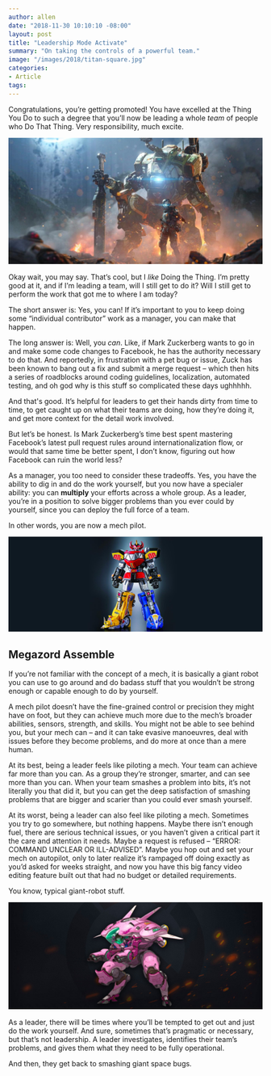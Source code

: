 ```yaml
---
author: allen
date: "2018-11-30 10:10:10 -08:00"
layout: post
title: "Leadership Mode Activate"
summary: "On taking the controls of a powerful team."
image: "/images/2018/titan-square.jpg"
categories:
- Article
tags:
---
```


Congratulations, you’re getting promoted! You have excelled at the Thing You Do to such a degree that you’ll now be leading a whole _team_ of people who Do That Thing. Very responsibility, much excite.

<img src="/images/2018/titan.jpg">

Okay wait, you may say. That’s cool, but I _like_ Doing the Thing. I’m pretty good at it, and if I’m leading a team, will I still get to do it? Will I still get to perform the work that got me to where I am today?

The short answer is: Yes, you can! If it’s important to you to keep doing some “individual contributor” work as a manager, you can make that happen.

The long answer is: Well, you _can_. Like, if Mark Zuckerberg wants to go in and make some code changes to Facebook, he has the authority necessary to do that. And reportedly, in frustration with a pet bug or issue, Zuck has been known to bang out a fix and submit a merge request – which then hits a series of roadblocks around coding guidelines, localization, automated testing, and oh god why is this stuff so complicated these days ughhhhh.

And that's good. It’s helpful for leaders to get their hands dirty from time to time, to get caught up on what their teams are doing, how they’re doing it, and get more context for the detail work involved.

But let’s be honest. Is Mark Zuckerberg’s time best spent mastering Facebook’s latest pull request rules around internationalization flow, or would that same time be better spent, I don’t know, figuring out how Facebook can ruin the world less?

As a manager, you too need to consider these tradeoffs. Yes, you have the ability to dig in and do the work yourself, but you now have a specialer ability: you can **multiply** your efforts across a whole group. As a leader, you’re in a position to solve bigger problems than you ever could by yourself, since you can deploy the full force of a team.

In other words, you are now a mech pilot.

<img src="/images/2018/mega-assembled.jpg">

## Megazord Assemble
If you’re not familiar with the concept of a mech, it is basically a giant robot you can use to go around and do badass stuff that you wouldn’t be strong enough or capable enough to do by yourself.

A mech pilot doesn’t have the fine-grained control or precision they might have on foot, but they can achieve much more due to the mech’s broader abilities, sensors, strength, and skills. You might not be able to see behind you, but your mech can – and it can take evasive manoeuvres, deal with issues before they become problems, and do more at once than a mere human.

At its best, being a leader feels like piloting a mech. Your team can achieve far more than you can. As a group they’re stronger, smarter, and can see more than you can. When your team smashes a problem into bits, it’s not literally you that did it, but you can get the deep satisfaction of smashing problems that are bigger and scarier than you could ever smash yourself.

At its worst, being a leader can also feel like piloting a mech. Sometimes you try to go somewhere, but nothing happens. Maybe there isn’t enough fuel, there are serious technical issues, or you haven’t given a critical part it the care and attention it needs. Maybe a request is refused – “ERROR: COMMAND UNCLEAR OR ILL-ADVISED”. Maybe you hop out and set your mech on autopilot, only to later realize it’s rampaged off doing exactly as you’d asked for weeks straight, and now you have this big fancy video editing feature built out that had no budget or detailed requirements.

You know, typical giant-robot stuff.

<img src="/images/2018/dva.jpg">

As a leader, there will be times where you’ll be tempted to get out and just do the work yourself. And sure, sometimes that’s pragmatic or necessary, but that’s not leadership. A leader investigates, identifies their team’s problems, and gives them what they need to be fully operational.

And then, they get back to smashing giant space bugs.


